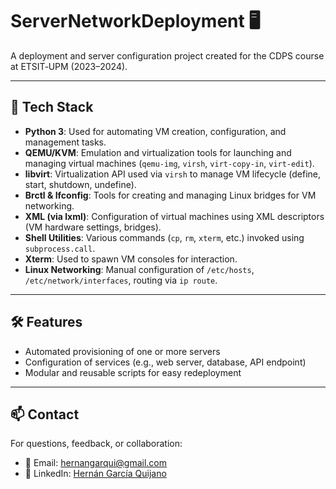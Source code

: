 # ServerNetworkDeployment 🖥️

A deployment and server configuration project created for the CDPS course at ETSIT‑UPM (2023–2024).

---

## 🔧 Tech Stack

- **Python 3**: Used for automating VM creation, configuration, and management tasks.
- **QEMU/KVM**: Emulation and virtualization tools for launching and managing virtual machines (`qemu-img`, `virsh`, `virt-copy-in`, `virt-edit`).
- **libvirt**: Virtualization API used via `virsh` to manage VM lifecycle (define, start, shutdown, undefine).
- **Brctl & Ifconfig**: Tools for creating and managing Linux bridges for VM networking.
- **XML (via lxml)**: Configuration of virtual machines using XML descriptors (VM hardware settings, bridges).
- **Shell Utilities**: Various commands (`cp`, `rm`, `xterm`, etc.) invoked using `subprocess.call`.
- **Xterm**: Used to spawn VM consoles for interaction.
- **Linux Networking**: Manual configuration of `/etc/hosts`, `/etc/network/interfaces`, routing via `ip route`.

---

## 🛠️ Features

* Automated provisioning of one or more servers
* Configuration of services (e.g., web server, database, API endpoint)
* Modular and reusable scripts for easy redeployment

---

## 📫 Contact

For questions, feedback, or collaboration:

* 📧 Email: [hernangarqui@gmail.com](mailto:hernangarqui@gmail.com)
* 💼 LinkedIn: [Hernán García Quijano](https://www.linkedin.com/in/hernan-garcia-quijano)


